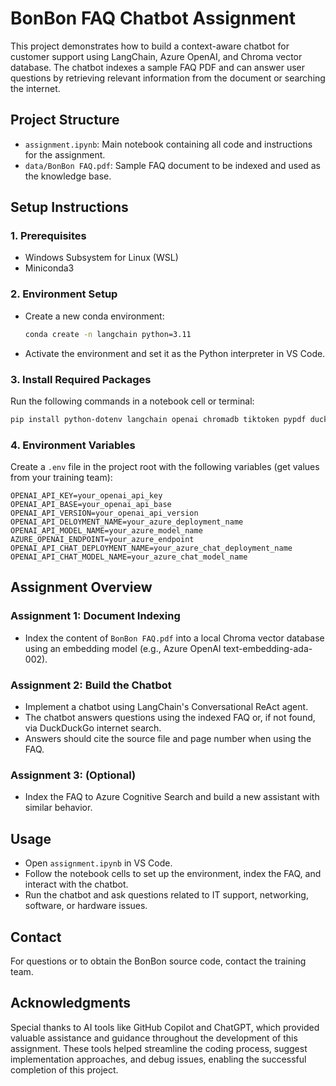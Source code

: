 # BonBon FAQ Chatbot Assignment

This project demonstrates how to build a context-aware chatbot for customer support using LangChain, Azure OpenAI, and Chroma vector database. The chatbot indexes a sample FAQ PDF and can answer user questions by retrieving relevant information from the document or searching the internet.

## Project Structure

- `assignment.ipynb`: Main notebook containing all code and instructions for the assignment.
- `data/BonBon FAQ.pdf`: Sample FAQ document to be indexed and used as the knowledge base.

## Setup Instructions

### 1. Prerequisites
- Windows Subsystem for Linux (WSL)
- Miniconda3

### 2. Environment Setup
- Create a new conda environment:
  ```sh
  conda create -n langchain python=3.11
  ```
- Activate the environment and set it as the Python interpreter in VS Code.

### 3. Install Required Packages
Run the following commands in a notebook cell or terminal:
```sh
pip install python-dotenv langchain openai chromadb tiktoken pypdf duckduckgo-search langchain-community langchain-openai scikit-learn
```

### 4. Environment Variables
Create a `.env` file in the project root with the following variables (get values from your training team):
```
OPENAI_API_KEY=your_openai_api_key
OPENAI_API_BASE=your_openai_api_base
OPENAI_API_VERSION=your_openai_api_version
OPENAI_API_DELOYMENT_NAME=your_azure_deployment_name
OPENAI_API_MODEL_NAME=your_azure_model_name
AZURE_OPENAI_ENDPOINT=your_azure_endpoint
OPENAI_API_CHAT_DEPLOYMENT_NAME=your_azure_chat_deployment_name
OPENAI_API_CHAT_MODEL_NAME=your_azure_chat_model_name
```

## Assignment Overview

### Assignment 1: Document Indexing
- Index the content of `BonBon FAQ.pdf` into a local Chroma vector database using an embedding model (e.g., Azure OpenAI text-embedding-ada-002).

### Assignment 2: Build the Chatbot
- Implement a chatbot using LangChain's Conversational ReAct agent.
- The chatbot answers questions using the indexed FAQ or, if not found, via DuckDuckGo internet search.
- Answers should cite the source file and page number when using the FAQ.

### Assignment 3: (Optional)
- Index the FAQ to Azure Cognitive Search and build a new assistant with similar behavior.

## Usage
- Open `assignment.ipynb` in VS Code.
- Follow the notebook cells to set up the environment, index the FAQ, and interact with the chatbot.
- Run the chatbot and ask questions related to IT support, networking, software, or hardware issues.

## Contact
For questions or to obtain the BonBon source code, contact the training team.

## Acknowledgments
Special thanks to AI tools like GitHub Copilot and ChatGPT, which provided valuable assistance and guidance throughout the development of this assignment. These tools helped streamline the coding process, suggest implementation approaches, and debug issues, enabling the successful completion of this project.